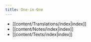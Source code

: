 ```yaml
---
title: One-in-One
---
```

* [[content/Translations/index|index]]
* [[content/Notes/index|index]]
* [[content/Texts/index|index]]